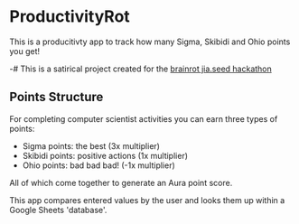 # ProductivityRot

This is a producitivty app to track how many Sigma, Skibidi and Ohio points you get!

-# This is a satirical project created for the [brainrot jia.seed hackathon](https://brainrot-jia-seed-hackathon.devpost.com/)

## Points Structure
For completing computer scientist activities you can earn three types of points:
- Sigma points: the best (3x multiplier)
- Skibidi points: positive actions (1x multiplier)
- Ohio points: bad bad bad! (-1x multiplier)

All of which come together to generate an Aura point score.

This app compares entered values by the user and looks them up within a Google Sheets 'database'.
